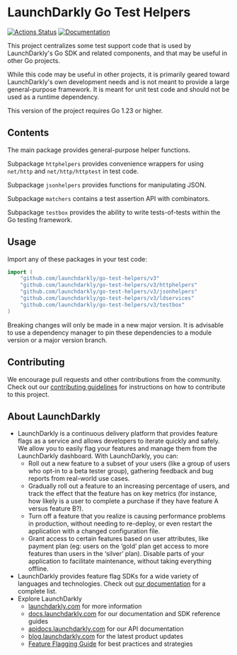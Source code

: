 # LaunchDarkly Go Test Helpers


[![Actions Status](https://github.com/launchdarkly/go-test-helpers/actions/workflows/ci.yml/badge.svg?branch=main)](https://github.com/launchdarkly/go-test-helpers/actions/workflows/ci.yml)
[![Documentation](https://img.shields.io/static/v1?label=go.dev&message=reference&color=00add8)](https://pkg.go.dev/github.com/launchdarkly/go-test-helpers/v3)

This project centralizes some test support code that is used by LaunchDarkly's Go SDK and related components, and that may be useful in other Go projects.

While this code may be useful in other projects, it is primarily geared toward LaunchDarkly's own development needs and is not meant to provide a large general-purpose framework. It is meant for unit test code and should not be used as a runtime dependency.

This version of the project requires Go 1.23 or higher.

## Contents

The main package provides general-purpose helper functions.

Subpackage `httphelpers` provides convenience wrappers for using `net/http` and `net/http/httptest` in test code.

Subpackage `jsonhelpers` provides functions for manipulating JSON.

Subpackage `matchers` contains a test assertion API with combinators.

Subpackage `testbox` provides the ability to write tests-of-tests within the Go testing framework.

## Usage

Import any of these packages in your test code:

```go
import (
    "github.com/launchdarkly/go-test-helpers/v3"
    "github.com/launchdarkly/go-test-helpers/v3/httphelpers"
    "github.com/launchdarkly/go-test-helpers/v3/jsonhelpers"
    "github.com/launchdarkly/go-test-helpers/v3/ldservices"
    "github.com/launchdarkly/go-test-helpers/v3/testbox"
)
```

Breaking changes will only be made in a new major version. It is advisable to use a dependency manager to pin these dependencies to a module version or a major version branch.

## Contributing

We encourage pull requests and other contributions from the community. Check out our [contributing guidelines](CONTRIBUTING.md) for instructions on how to contribute to this project.

## About LaunchDarkly

* LaunchDarkly is a continuous delivery platform that provides feature flags as a service and allows developers to iterate quickly and safely. We allow you to easily flag your features and manage them from the LaunchDarkly dashboard.  With LaunchDarkly, you can:
    * Roll out a new feature to a subset of your users (like a group of users who opt-in to a beta tester group), gathering feedback and bug reports from real-world use cases.
    * Gradually roll out a feature to an increasing percentage of users, and track the effect that the feature has on key metrics (for instance, how likely is a user to complete a purchase if they have feature A versus feature B?).
    * Turn off a feature that you realize is causing performance problems in production, without needing to re-deploy, or even restart the application with a changed configuration file.
    * Grant access to certain features based on user attributes, like payment plan (eg: users on the ‘gold’ plan get access to more features than users in the ‘silver’ plan). Disable parts of your application to facilitate maintenance, without taking everything offline.
* LaunchDarkly provides feature flag SDKs for a wide variety of languages and technologies. Check out [our documentation](https://docs.launchdarkly.com/docs) for a complete list.
* Explore LaunchDarkly
    * [launchdarkly.com](https://www.launchdarkly.com/ "LaunchDarkly Main Website") for more information
    * [docs.launchdarkly.com](https://docs.launchdarkly.com/  "LaunchDarkly Documentation") for our documentation and SDK reference guides
    * [apidocs.launchdarkly.com](https://apidocs.launchdarkly.com/  "LaunchDarkly API Documentation") for our API documentation
    * [blog.launchdarkly.com](https://blog.launchdarkly.com/  "LaunchDarkly Blog Documentation") for the latest product updates
    * [Feature Flagging Guide](https://github.com/launchdarkly/featureflags/  "Feature Flagging Guide") for best practices and strategies
